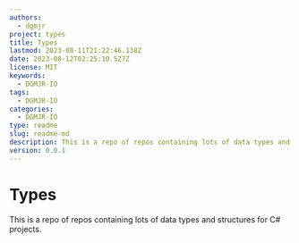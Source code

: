 ```yaml
---
authors:
  - dgmjr
project: types
title: Types
lastmod: 2023-08-11T21:22:46.138Z
date: 2023-08-12T02:25:10.527Z
license: MIT
keywords:
  - DGMJR-IO
tags:
  - DGMJR-IO
categories:
  - DGMJR-IO
type: readme
slug: readme-md
description: This is a repo of repos containing lots of data types and structures for C# projects.
version: 0.0.1
---
```


# Types

This is a repo of repos containing lots of data types and structures for C# projects.